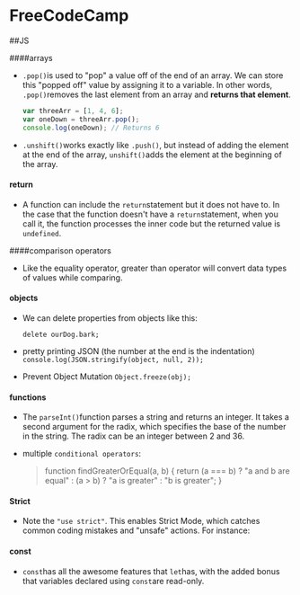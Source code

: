 # FreeCodeCamp

##JS



####arrays

- `.pop()`is used to "pop" a value off of the end of an array. We can store this "popped off" value by assigning it to a variable. In other words, `.pop()`removes the last element from an array and **returns that element**.

  ```javascript
  var threeArr = [1, 4, 6];
  var oneDown = threeArr.pop();
  console.log(oneDown); // Returns 6
  ```


- `.unshift()`works exactly like `.push()`, but instead of adding the element at the end of the array, `unshift()`adds the element at the beginning of the array.

  

#### return

- A function can include the `return`statement but it does not have to. In the case that the function doesn't have a `return`statement, when you call it, the function processes the inner code but the returned value is `undefined`.



####comparison operators

- Like the equality operator, greater than operator will convert data types of values while comparing.

#### objects

- We can delete properties from objects like this:

  `delete ourDog.bark;`
  
- pretty printing JSON (the number at the end is the indentation)
	`console.log(JSON.stringify(object, null, 2));`
  
- Prevent Object Mutation
  `Object.freeze(obj);`



#### functions

- The `parseInt()`function parses a string and returns an integer. It takes a second argument for the radix, which specifies the base of the number in the string. The radix can be an integer between 2 and 36.

- multiple `conditional operators`:

  > function findGreaterOrEqual(a, b) {
  >   return (a === b) ? "a and b are equal" : (a > b) ? "a is greater" : "b is greater";
  > }

#### Strict

- Note the `"use strict"`. This enables Strict Mode, which catches common coding mistakes and "unsafe" actions. For instance:

#### const

- `const`has all the awesome features that `let`has, with the added bonus that variables declared using `const`are read-only. 